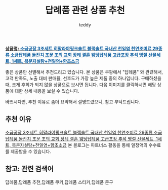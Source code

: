 ﻿---
layout: post
title:  "답례품 관련 상품 추천"
author: teddy
categories: [ 가구/인테리어 ]
tags: [답례품,답례품 추천,답례품 쿠키,답례품 스티커,답례품 문구]
image: https://static.coupangcdn.com/image/vendor_inventory/77aa/7e2bcf0689c39623fd370a721e2e5f60154a465ec380b3cd4c6470ee4ca8.jpg 
description: "쿠팡에서 답례품 관련 상품으로 가장 고객 선호도가 높은 제품 중 하나입니다."
---

<a href="https://link.coupang.com/re/AFFSDP?lptag=AF3256674&pageKey=2000501301&itemId=3404252384&vendorItemId=71390866907&traceid=V0-153-0f005e184842d5ad&requestid=20221226230756955017525"><b>상품명: <font color='#01579B'>소금공장 3조세트 히말라야핑크솔트 블랙솔트 국내산 천일염 천연조미료 29종류 소금답례품 돌잔치 조문 조의 교회 장례 결혼 웨딩답례품 고급포장 추석 명절 선물세트, 1세트, 복분자설탕+천일염+함초소금</font></b></a>

좋은 상품만 선별해서 추천드리고 있습니다.
본 상품은 쿠팡에서 "답례품" 와 관련해서, 고객 만족도, 노출 대비 판매율, 선호도가 가장 높은 제품 중의 하나입니다.
구매하셨을 때, 크게 후회가 되지 않을 상품으로 보시면 됩니다. 
다음 이미지를 클릭하시면 해당 상품에 대한 상세 내용을 보실 수 있습니다.

바쁘시다면, 추천 이유로 좀더 요약해서 설명드렸으니, 참고 부탁드립니다.

## 추천 이유 

<a href="https://link.coupang.com/re/AFFSDP?lptag=AF3256674&pageKey=2000501301&itemId=3404252384&vendorItemId=71390866907&traceid=V0-153-0f005e184842d5ad&requestid=20221226230756955017525">소금공장 3조세트 히말라야핑크솔트 블랙솔트 국내산 천일염 천연조미료 29종류 소금답례품 돌잔치 조문 조의 교회 장례 결혼 웨딩답례품 고급포장 추석 명절 선물세트, 1세트, 복분자설탕+천일염+함초소금</a>
본 블로그는 파트너스 활동을 통해 일정액의 수수료를 제공받을 수 있습니다.

## 참고: 관련 검색어    
답례품,답례품 추천,답례품 쿠키,답례품 스티커,답례품 문구